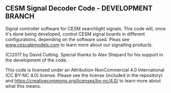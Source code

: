 ## CESM Signal Decoder Code - DEVELOPMENT BRANCH

Signal controller software for CESM searchlight signals. This code will, once it's done being developed, control CESM signal boards in different configurations, depending on the software used. Pleas see www.cescalemodels.com to learn more about our signalling products.

(C)2017 by David Cutting. Special thanks to Alex Shepard for his support in the development of the code.

This code is licensed under an Attribution-NonCommercial 4.0 International (CC BY-NC 4.0) license. Please see the license (included in the repository) and https://creativecommons.org/licenses/by-nc/4.0/ to learn more about what this means.
